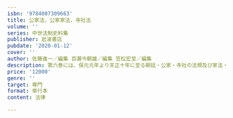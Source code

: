 ```yaml
---
isbn: '9784007309663'
title: 公家法，公家家法，寺社法
volume: ''
series: 中世法制史料集
publisher: 岩波書店
pubdate: '2020-01-12'
cover: ''
author: 佐藤進一／編集 百瀬今朝雄／編集 笠松宏至／編集
description: 第六巻には、保元元年より天正十年に至る朝廷・公家・寺社の法規及び家法・置文類を収録した。
price: '12000'
genre: ''
target: 専門
format: 単行本
content: 法律

---
```

